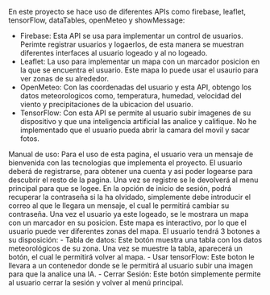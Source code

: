 En este proyecto se hace uso de diferentes APIs como firebase, leaflet, tensorFlow, dataTables, openMeteo y showMessage:
- Firebase: Esta API se usa para implementar un control de usuarios. Perimte registrar usuarios y logaerlos, de esta manera
   se muestran diferentes interfaces al usuario logeado y al no logeado.
- Leaflet: La uso para implementar un mapa con un marcador posicion en la que se encuentra el usuario. Este mapa lo puede usar
  el usaurio para ver zonas de su alrededor. 
- OpenMeteo: Con las coordenadas del usuario y esta API, obtengo los datos meteorologicos como, temperatura, humedad, velocidad del viento
  y precipitaciones de la ubicacion del usuario. 
- TensorFlow: Con esta API se permite al usuario subir imagenes de su dispositivo y que una inteligencia artificial las analice y califique.
  No he implementado que el usuario pueda abrir la camara del movil y sacar fotos.

Manual de uso: 
Para el uso de esta pagina, el usuario vera un mensaje de bienvenida con las tecnologias que implementa el proyecto. El usuario deberá de registrarse,
para obtener una cuenta y asi poder logearse para descubrir el resto de la pagina. Una vez se registre se le devolverá al menu principal para que se logee.
En la opción de inicio de sesión, podrá recuperar la contraseña si la ha olvidado, simplemente debe introducir el correo al que le llegara un mensaje, el cual
le permitirá cambiar su contraseña.
Una vez el usuario ya este logeado, se le mostrara un mapa con un marcador en su posicion. Este mapa es interactivo, por lo que el usuario puede ver diferentes
zonas del mapa. 
El usuario tendrá 3 botones a su disposición:
    - Tabla de datos: Este botón muestra una tabla con los datos meteorológicos de su zona. Una vez se muestre la tabla, aparecerá un botón, el cual le permitirá
                      volver al mapa.
    - Usar tensorFlow: Este boton le llevara a un contenedor donde se le permitirá al usuario subir una imagen para que la analice una IA.
    - Cerrar Sesión: Este botón simplemente permite al usuario cerrar la sesión y volver al menú principal.